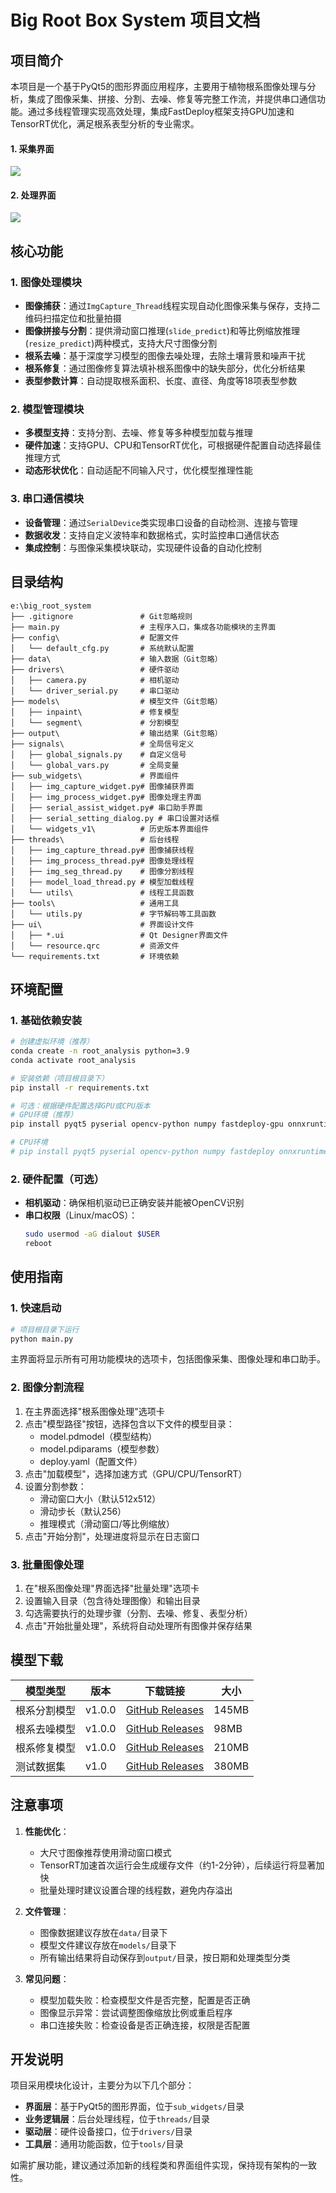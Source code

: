 
# Big Root Box System 项目文档

## 项目简介
本项目是一个基于PyQt5的图形界面应用程序，主要用于植物根系图像处理与分析，集成了图像采集、拼接、分割、去噪、修复等完整工作流，并提供串口通信功能。通过多线程管理实现高效处理，集成FastDeploy框架支持GPU加速和TensorRT优化，满足根系表型分析的专业需求。
#### 1. 采集界面
![](.README_images/根系图像采集界面.png)
#### 2. 处理界面
![](.README_images/根系图像处理界面.png)
## 核心功能
### 1. 图像处理模块
- **图像捕获**：通过`ImgCapture_Thread`线程实现自动化图像采集与保存，支持二维码扫描定位和批量拍摄<mcfile name="img_capture_thread.py" path="e:\big_root_system\threads\img_capture_thread.py"></mcfile>
- **图像拼接与分割**：提供滑动窗口推理(`slide_predict`)和等比例缩放推理(`resize_predict`)两种模式，支持大尺寸图像分割<mcfile name="img_seg_thread.py" path="e:\big_root_system\threads\img_seg_thread.py"></mcfile>
- **根系去噪**：基于深度学习模型的图像去噪处理，去除土壤背景和噪声干扰<mcfile name="img_process_thread.py" path="e:\big_root_system\threads\img_process_thread.py"></mcfile>
- **根系修复**：通过图像修复算法填补根系图像中的缺失部分，优化分析结果
- **表型参数计算**：自动提取根系面积、长度、直径、角度等18项表型参数<mcfile name="img_process_widget.py" path="e:\big_root_system\sub_widgets\img_process_widget.py"></mcfile>

### 2. 模型管理模块
- **多模型支持**：支持分割、去噪、修复等多种模型加载与推理
- **硬件加速**：支持GPU、CPU和TensorRT优化，可根据硬件配置自动选择最佳推理方式<mcfile name="model_load_thread.py" path="e:\big_root_system\threads\model_load_thread.py"></mcfile>
- **动态形状优化**：自动适配不同输入尺寸，优化模型推理性能

### 3. 串口通信模块
- **设备管理**：通过`SerialDevice`类实现串口设备的自动检测、连接与管理<mcfile name="driver_serial.py" path="e:\big_root_system\drivers\driver_serial.py"></mcfile>
- **数据收发**：支持自定义波特率和数据格式，实时监控串口通信状态
- **集成控制**：与图像采集模块联动，实现硬件设备的自动化控制

## 目录结构
```
e:\big_root_system
├── .gitignore               # Git忽略规则
├── main.py                  # 主程序入口，集成各功能模块的主界面
├── config\                  # 配置文件
│   └── default_cfg.py       # 系统默认配置
├── data\                    # 输入数据（Git忽略）
├── drivers\                 # 硬件驱动
│   ├── camera.py            # 相机驱动
│   └── driver_serial.py     # 串口驱动
├── models\                  # 模型文件（Git忽略）
│   ├── inpaint\             # 修复模型
│   └── segment\             # 分割模型
├── output\                  # 输出结果（Git忽略）
├── signals\                 # 全局信号定义
│   ├── global_signals.py    # 自定义信号
│   └── global_vars.py       # 全局变量
├── sub_widgets\             # 界面组件
│   ├── img_capture_widget.py# 图像捕获界面
│   ├── img_process_widget.py# 图像处理主界面
│   ├── serial_assist_widget.py# 串口助手界面
│   ├── serial_setting_dialog.py # 串口设置对话框
│   └── widgets_v1\          # 历史版本界面组件
├── threads\                 # 后台线程
│   ├── img_capture_thread.py# 图像捕获线程
│   ├── img_process_thread.py# 图像处理线程
│   ├── img_seg_thread.py    # 图像分割线程
│   ├── model_load_thread.py # 模型加载线程
│   └── utils\               # 线程工具函数
├── tools\                   # 通用工具
│   └── utils.py             # 字节解码等工具函数
├── ui\                      # 界面设计文件
│   ├── *.ui                 # Qt Designer界面文件
│   └── resource.qrc         # 资源文件
└── requirements.txt         # 环境依赖
```

## 环境配置
### 1. 基础依赖安装
```bash
# 创建虚拟环境（推荐）
conda create -n root_analysis python=3.9
conda activate root_analysis

# 安装依赖（项目根目录下）
pip install -r requirements.txt

# 可选：根据硬件配置选择GPU或CPU版本
# GPU环境（推荐）
pip install pyqt5 pyserial opencv-python numpy fastdeploy-gpu onnxruntime-gpu

# CPU环境
# pip install pyqt5 pyserial opencv-python numpy fastdeploy onnxruntime
```

### 2. 硬件配置（可选）
- **相机驱动**：确保相机驱动已正确安装并能被OpenCV识别
- **串口权限**（Linux/macOS）：
  ```bash
  sudo usermod -aG dialout $USER
  reboot
  ```

## 使用指南
### 1. 快速启动
```bash
# 项目根目录下运行
python main.py
```
主界面将显示所有可用功能模块的选项卡，包括图像采集、图像处理和串口助手。

### 2. 图像分割流程
1. 在主界面选择"根系图像处理"选项卡
2. 点击"模型路径"按钮，选择包含以下文件的模型目录：
   - model.pdmodel（模型结构）
   - model.pdiparams（模型参数）
   - deploy.yaml（配置文件）
3. 点击"加载模型"，选择加速方式（GPU/CPU/TensorRT）
4. 设置分割参数：
   - 滑动窗口大小（默认512x512）
   - 滑动步长（默认256）
   - 推理模式（滑动窗口/等比例缩放）
5. 点击"开始分割"，处理进度将显示在日志窗口

### 3. 批量图像处理
1. 在"根系图像处理"界面选择"批量处理"选项卡
2. 设置输入目录（包含待处理图像）和输出目录
3. 勾选需要执行的处理步骤（分割、去噪、修复、表型分析）
4. 点击"开始批量处理"，系统将自动处理所有图像并保存结果

## 模型下载
| 模型类型 | 版本 | 下载链接 | 大小 |
|---------|------|---------|------|
| 根系分割模型 | v1.0.0 | [GitHub Releases](https://github.com/Tansong666/big_root_box_system/releases/download/v1.0.0/bigbox_segformer.zip) | 145MB |
| 根系去噪模型 | v1.0.0 | [GitHub Releases](https://github.com/Tansong666/big_root_box_system/releases/download/v1.0.0/denoise_model.zip) | 98MB |
| 根系修复模型 | v1.0.0 | [GitHub Releases](https://github.com/Tansong666/big_root_box_system/releases/download/v1.0.0/inpaint_model.zip) | 210MB |
| 测试数据集 | v1.0 | [GitHub Releases](https://github.com/Tansong666/big_root_box_system/releases/download/v1.0/root_data_demo.zip) | 380MB |

## 注意事项
1. **性能优化**：
   - 大尺寸图像推荐使用滑动窗口模式
   - TensorRT加速首次运行会生成缓存文件（约1-2分钟），后续运行将显著加快
   - 批量处理时建议设置合理的线程数，避免内存溢出

2. **文件管理**：
   - 图像数据建议存放在`data/`目录下
   - 模型文件建议存放在`models/`目录下
   - 所有输出结果将自动保存到`output/`目录，按日期和处理类型分类

3. **常见问题**：
   - 模型加载失败：检查模型文件是否完整，配置是否正确
   - 图像显示异常：尝试调整图像缩放比例或重启程序
   - 串口连接失败：检查设备是否正确连接，权限是否配置

## 开发说明
项目采用模块化设计，主要分为以下几个部分：
- **界面层**：基于PyQt5的图形界面，位于`sub_widgets/`目录
- **业务逻辑层**：后台处理线程，位于`threads/`目录
- **驱动层**：硬件设备接口，位于`drivers/`目录
- **工具层**：通用功能函数，位于`tools/`目录

如需扩展功能，建议通过添加新的线程类和界面组件实现，保持现有架构的一致性。
```